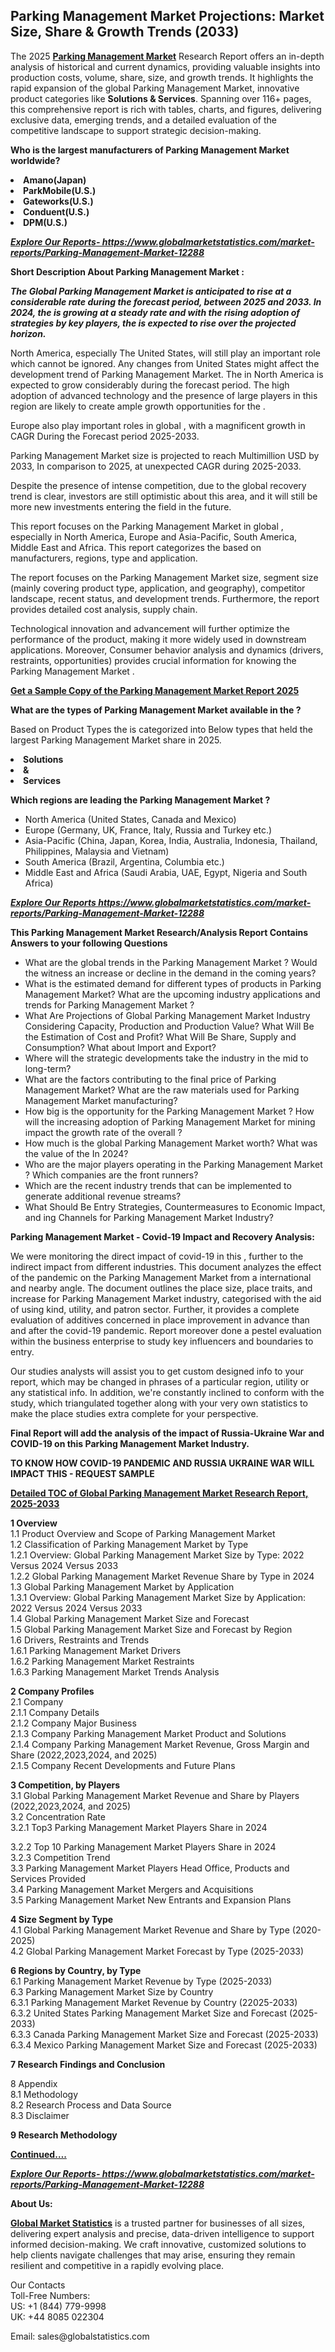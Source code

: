 <h2>Parking Management Market Projections: Market Size, Share & Growth Trends (2033)</h2><p>The 2025 <strong><a href="https://www.globalmarketstatistics.com/market-reports/Parking-Management-Market-12288">Parking Management Market</a></strong> Research Report offers an in-depth analysis of historical and current dynamics, providing valuable insights into production costs, volume, share, size, and growth trends. It highlights the rapid expansion of the global Parking Management Market, innovative product categories like <strong>Solutions & Services</strong>. Spanning over 116+ pages, this comprehensive report is rich with tables, charts, and figures, delivering exclusive data, emerging trends, and a detailed evaluation of the competitive landscape to support strategic decision-making.</p><p><strong>Who is the largest manufacturers of Parking Management Market worldwide?</strong></p><p><strong><li>Amano(Japan)<li>ParkMobile(U.S.)<li>Gateworks(U.S.)<li>Conduent(U.S.)<li>DPM(U.S.)</strong></p><p><strong><em><a href="https://www.globalmarketstatistics.com/market-reports/Parking-Management-Market-12288">Explore Our Reports-&nbsp;https://www.globalmarketstatistics.com/market-reports/Parking-Management-Market-12288</a></em></strong></p><p><strong>Short Description About Parking Management Market :</strong></p><p><strong><em>The Global Parking Management Market is anticipated to rise at a considerable rate during the forecast period, between 2025 and 2033. In 2024, the is growing at a steady rate and with the rising adoption of strategies by key players, the is expected to rise over the projected horizon.</em></strong></p><p>North America, especially The United States, will still play an important role which cannot be ignored. Any changes from United States might affect the development trend of Parking Management Market. The in North America is expected to grow considerably during the forecast period. The high adoption of advanced technology and the presence of large players in this region are likely to create ample growth opportunities for the .</p><p>Europe also play important roles in global , with a magnificent growth in CAGR During the Forecast period 2025-2033.</p><p>Parking Management Market size is projected to reach Multimillion USD by 2033, In comparison to 2025, at unexpected CAGR during 2025-2033.</p><p>Despite the presence of intense competition, due to the global recovery trend is clear, investors are still optimistic about this area, and it will still be more new investments entering the field in the future.</p><p>This report focuses on the Parking Management Market in global , especially in North America, Europe and Asia-Pacific, South America, Middle East and Africa. This report categorizes the based on manufacturers, regions, type and application.</p><p>The report focuses on the Parking Management Market size, segment size (mainly covering product type, application, and geography), competitor landscape, recent status, and development trends. Furthermore, the report provides detailed cost analysis, supply chain.</p><p>Technological innovation and advancement will further optimize the performance of the product, making it more widely used in downstream applications. Moreover, Consumer behavior analysis and dynamics (drivers, restraints, opportunities) provides crucial information for knowing the Parking Management Market .</p><p><strong><a href="https://www.globalmarketstatistics.com/market-reports/Parking-Management-Market-12288">Get a Sample Copy of the Parking Management Market Report 2025</a></strong></p><p><strong>What are the types of Parking Management Market available in the ?</strong></p><p>Based on Product Types the is categorized into Below types that held the largest Parking Management Market share in 2025.</p><p><strong><li>Solutions<li>&<li>Services</strong></p><p><strong>Which regions are leading the Parking Management Market ?</strong></p><ul><li>North America (United States, Canada and Mexico)</li><li>Europe (Germany, UK, France, Italy, Russia and Turkey etc.)</li><li>Asia-Pacific (China, Japan, Korea, India, Australia, Indonesia, Thailand, Philippines, Malaysia and Vietnam)</li><li>South America (Brazil, Argentina, Columbia etc.)</li><li>Middle East and Africa (Saudi Arabia, UAE, Egypt, Nigeria and South Africa)</li></ul><p><strong><em><a href="https://www.globalmarketstatistics.com/market-reports/Parking-Management-Market-12288">Explore Our Reports https://www.globalmarketstatistics.com/market-reports/Parking-Management-Market-12288</a></em></strong></p><p><strong>This Parking Management Market Research/Analysis Report Contains Answers to your following Questions</strong></p><ul><li>What are the global trends in the Parking Management Market ? Would the witness an increase or decline in the demand in the coming years?</li><li>What is the estimated demand for different types of products in Parking Management Market? What are the upcoming industry applications and trends for Parking Management Market ?</li><li>What Are Projections of Global Parking Management Market Industry Considering Capacity, Production and Production Value? What Will Be the Estimation of Cost and Profit? What Will Be Share, Supply and Consumption? What about Import and Export?</li><li>Where will the strategic developments take the industry in the mid to long-term?</li><li>What are the factors contributing to the final price of Parking Management Market? What are the raw materials used for Parking Management Market manufacturing?</li><li>How big is the opportunity for the Parking Management Market ? How will the increasing adoption of Parking Management Market for mining impact the growth rate of the overall ?</li><li>How much is the global Parking Management Market worth? What was the value of the In 2024?</li><li>Who are the major players operating in the Parking Management Market ? Which companies are the front runners?</li><li>Which are the recent industry trends that can be implemented to generate additional revenue streams?</li><li>What Should Be Entry Strategies, Countermeasures to Economic Impact, and ing Channels for Parking Management Market Industry?</li></ul><p><strong>Parking Management Market - Covid-19 Impact and Recovery Analysis:</strong></p><p>We were monitoring the direct impact of covid-19 in this , further to the indirect impact from different industries. This document analyzes the effect of the pandemic on the Parking Management Market from a international and nearby angle. The document outlines the place size, place traits, and increase for Parking Management Market industry, categorised with the aid of using kind, utility, and patron sector. Further, it provides a complete evaluation of additives concerned in place improvement in advance than and after the covid-19 pandemic. Report moreover done a pestel evaluation within the business enterprise to study key influencers and boundaries to entry.</p><p>Our studies analysts will assist you to get custom designed info to your report, which may be changed in phrases of a particular region, utility or any statistical info. In addition, we're constantly inclined to conform with the study, which triangulated together along with your very own statistics to make the place studies extra complete for your perspective.</p><p><strong>Final Report will add the analysis of the impact of Russia-Ukraine War and COVID-19 on this Parking Management Market Industry.</strong></p><p><strong>TO KNOW HOW COVID-19 PANDEMIC AND RUSSIA UKRAINE WAR WILL IMPACT THIS - REQUEST SAMPLE</strong></p><p><strong><a href="https://www.globalmarketstatistics.com/market-reports/Parking-Management-Market-12288">Detailed TOC of Global Parking Management Market Research Report, 2025-2033</a></strong></p><p><strong>1 Overview</strong><br /> 1.1 Product Overview and Scope of Parking Management Market<br /> 1.2 Classification of Parking Management Market by Type<br /> 1.2.1 Overview: Global Parking Management Market Size by Type: 2022 Versus 2024 Versus 2033<br /> 1.2.2 Global Parking Management Market Revenue Share by Type in 2024<br /> 1.3 Global Parking Management Market by Application<br /> 1.3.1 Overview: Global Parking Management Market Size by Application: 2022&nbsp;Versus 2024 Versus 2033<br /> 1.4 Global Parking Management Market Size and Forecast<br /> 1.5 Global Parking Management Market Size and Forecast by Region<br /> 1.6 Drivers, Restraints and Trends<br /> 1.6.1 Parking Management Market Drivers<br /> 1.6.2 Parking Management Market Restraints<br /> 1.6.3 Parking Management Market Trends Analysis</p><p><strong>2 Company Profiles</strong><br /> 2.1 Company<br /> 2.1.1 Company Details<br /> 2.1.2 Company Major Business<br /> 2.1.3 Company Parking Management Market Product and Solutions<br /> 2.1.4 Company Parking Management Market Revenue, Gross Margin and Share (2022,2023,2024, and 2025)<br /> 2.1.5 Company Recent Developments and Future Plans</p><p><strong>3 Competition, by Players</strong><br /> 3.1 Global Parking Management Market Revenue and Share by Players (2022,2023,2024, and 2025)<br /> 3.2 Concentration Rate<br /> 3.2.1 Top3 Parking Management Market Players Share in 2024</p><p>3.2.2 Top 10 Parking Management Market Players Share in 2024<br /> 3.2.3 Competition Trend<br /> 3.3 Parking Management Market Players Head Office, Products and Services Provided<br /> 3.4 Parking Management Market Mergers and Acquisitions<br /> 3.5 Parking Management Market New Entrants and Expansion Plans</p><p><strong>4 Size Segment by Type</strong><br /> 4.1 Global Parking Management Market Revenue and Share by Type (2020-2025)<br /> 4.2 Global Parking Management Market Forecast by Type (2025-2033)</p><p><strong>6 Regions by Country, by Type</strong><br /> 6.1 Parking Management Market Revenue by Type (2025-2033)<br /> 6.3 Parking Management Market Size by Country<br /> 6.3.1 Parking Management Market Revenue by Country (22025-2033)<br /> 6.3.2 United States Parking Management Market Size and Forecast (2025-2033)<br /> 6.3.3 Canada Parking Management Market Size and Forecast (2025-2033)<br /> 6.3.4 Mexico Parking Management Market Size and Forecast (2025-2033)</p><p><strong>7 Research Findings and Conclusion</strong></p><p>8 Appendix<br /> 8.1 Methodology<br /> 8.2 Research Process and Data Source<br /> 8.3 Disclaimer</p><p><strong>9 Research Methodology</strong></p><p><strong><a href="https://www.globalmarketstatistics.com/market-reports/Parking-Management-Market-12288">Continued&hellip;.</a></strong></p><p><strong><em><a href="https://www.globalmarketstatistics.com/market-reports/Parking-Management-Market-12288">Explore Our Reports-&nbsp;https://www.globalmarketstatistics.com/market-reports/Parking-Management-Market-12288</a></em></strong></p><p><strong>About Us:</strong></p><p><strong><a href="https://www.globalmarketstatistics.com/">Global Market Statistics</a></strong> is a trusted partner for businesses of all sizes, delivering expert analysis and precise, data-driven intelligence to support informed decision-making. We craft innovative, customized solutions to help clients navigate challenges that may arise, ensuring they remain resilient and competitive in a rapidly evolving place.</p><p>Our Contacts<br /> Toll-Free Numbers:<br /> US: +1 (844) 779-9998<br /> UK: +44 8085 022304</p><p>Email: sales@globalstatistics.com</p>
